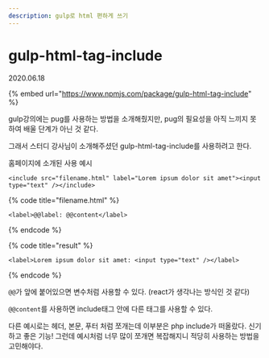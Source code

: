 ```yaml
---
description: gulp로 html 편하게 쓰기
---
```


# gulp-html-tag-include

2020.06.18

{% embed url="https://www.npmjs.com/package/gulp-html-tag-include" %}

gulp강의에는 pug를 사용하는 방법을 소개해줬지만, pug의 필요성을 아직 느끼지 못하여 배울 단계가 아닌 것 같다.

그래서 스터디 강사님이 소개해주셨던 gulp-html-tag-include를 사용하려고 한다.

홈페이지에 소개된 사용 예시

```markup
<include src="filename.html" label="Lorem ipsum dolor sit amet"><input type="text" /></include>
```

{% code title="filename.html" %}
```markup
<label>@@label: @@content</label>
```
{% endcode %}

{% code title="result" %}
```markup
<label>Lorem ipsum dolor sit amet: <input type="text" /></label>
```
{% endcode %}

`@@`가 앞에 붙어있으면 변수처럼 사용할 수 있다. \(react가 생각나는 방식인 것 같다\)

`@@content`를 사용하면 include태그 안에 다른 태그를 사용할 수 있다.

다른 예시로는 헤더, 본문, 푸터 처럼 쪼개는데 이부분은 php include가 떠올랐다. 신기하고 좋은 기능! 그런데 예시처럼 너무 많이 쪼개면 복잡해지니 적당히 사용하는 방법을 고민해야다.

